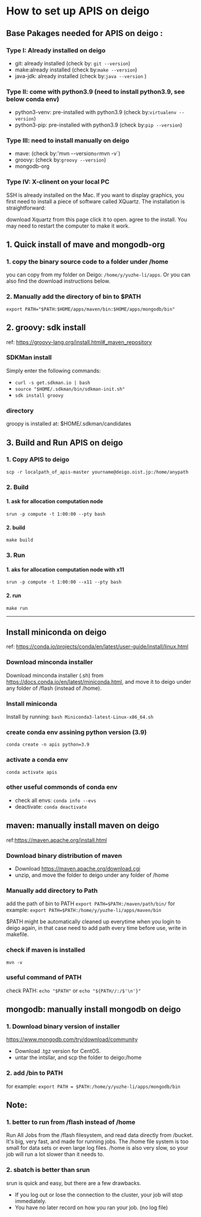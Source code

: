 # How to set up APIS on deigo 
## Base Pakages needed for APIS  on deigo : 
### Type I: Already installed on deigo
- git: already installed (check by: `git --version`)
- make:already installed (check by:`make --version`)
- java-jdk: already installed (check by:`java --version` )
### Type II:  come with python3.9 (need to install python3.9, see below conda env)
- python3-venv: pre-installed with python3.9 (check by:`virtualenv --version`)
- python3-pip: pre-installed with python3.9 (check by:`pip --version`)
### Type III: need to install manually on deigo
- mave: (check by:'mvn --version` or `mvn -v`)
- groovy:  (check by:`groovy --version`)
- mongodb-org
### Type IV: X-clinent on your local PC
SSH is already installed on the Mac. If you want to display graphics, you first need to install a piece of software called XQuartz. The installation is straightforward:

download Xquartz from this page
click it to open.
agree to the install.
You may need to restart the computer to make it work.



## 1. Quick install of mave and mongodb-org
### 1. copy the binary source code to a folder under /home 
you can copy from my folder on Deigo: `/home/y/yuzhe-li/apps`. 
Or you can also find the download instructions  below. 
### 2. Manually add the directory of bin to $PATH
`export PATH="$PATH:$HOME/apps/maven/bin:$HOME/apps/mongodb/bin"`

## 2. groovy: sdk install 
ref: https://groovy-lang.org/install.html#_maven_repository
### SDKMan install 
Simply enter the following commands:
- `curl -s get.sdkman.io | bash`
- `source "$HOME/.sdkman/bin/sdkman-init.sh"`
- `sdk install groovy`

### directory 
groopy is installed at: $HOME/.sdkman/candidates





## 3. Build and Run APIS on deigo 
### 1. Copy APIS to deigo 
`scp -r localpath_of_apis-master yourname@deigo.oist.jp:/home/anypath`

### 2. Build 
#### 1. ask for allocation computation node 
`srun -p compute -t 1:00:00 --pty bash`
#### 2. build 
`make build`

### 3. Run 
#### 1. aks for allocation computation node with x11
`srun -p compute -t 1:00:00 --x11 --pty bash`

#### 2. run 
`make run`


____________________



## Install miniconda on deigo 
ref: https://conda.io/projects/conda/en/latest/user-guide/install/linux.html
### Download minconda installer 
Download minconda installer (.sh) from https://docs.conda.io/en/latest/miniconda.html, and move it to deigo under any folder of /flash (instead of /home).
### Install miniconda 
Install by running: `bash Miniconda3-latest-Linux-x86_64.sh`
### create conda env assining python version (3.9)
`conda create -n apis python=3.9`
### activate a conda env 
`conda activate apis`
### other useful commonds of conda env 
- check all envs: `conda info --evs`
- deactivate: `conda deactivate`



## maven: manually install maven on deigo 
ref:https://maven.apache.org/install.html
### Download binary distribution of maven 
- Download https://maven.apache.org/download.cgi
- unzip, and move the folder to deigo under any folder of /home 

### Manually add directory to Path
add the path of bin to PATH 
`export PATH=$PATH:/maven/path/bin/`
for example: `export PATH=$PATH:/home/y/yuzhe-li/apps/maven/bin`

$PATH might be automatically cleaned up everytime when you login to deigo again, in that case need to add path every time before use, write in makefile.

### check if maven is installed 
`mvn -v`
### useful command of PATH
check PATH:
`echo "$PATH"`
or `echo "${PATH//:/$'\n'}"`


## mongodb: manually install mongodb on deigo
### 1. Download binary version of installer 
https://www.mongodb.com/try/download/community
- Download .tgz version for CentOS. 
- untar the intsllar, and scp the folder to deigo:/home
### 2. add /bin to PATH
for example:
`export PATH = $PATH:/home/y/yuzhe-li/apps/mongodb/bin`




## Note: 
### 1. better to run from /flash instead of /home 

Run All Jobs from the /flash filesystem, and read data directly from /bucket. It's big, very fast, and made for running jobs. The /home file system is too small for data sets or even large log files. /home is also very slow, so your job will run a lot slower than it needs to.

### 2. sbatch is better than srun
srun is quick and easy, but there are a few drawbacks.

- If you log out or lose the connection to the cluster, your job will stop immediately.
- You have no later record on how you ran your job. (no log file)



